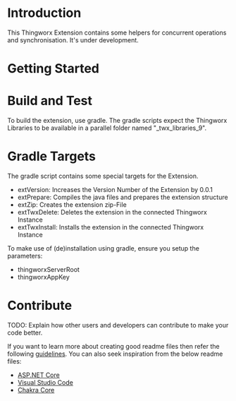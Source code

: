 # Introduction 
This Thingworx Extension contains some helpers for concurrent operations and synchronisation.
It's under development.

# Getting Started


# Build and Test
To build the extension, use gradle.
The gradle scripts expect the Thingworx Libraries to be available in a parallel folder named "_twx_libraries_9".

# Gradle Targets
The gradle script contains some special targets for the Extension.
- extVersion:    Increases the Version Number of the Extension by 0.0.1
- extPrepare:    Compiles the java files and prepares the extension structure 
- extZip:        Creates the extension zip-File
- extTwxDelete:  Deletes the extension in the connected Thingworx Instance
- extTwxInstall: Installs the extension in the connected Thingworx Instance

To make use of (de)installation using gradle, ensure you setup the parameters:
- thingworxServerRoot
- thingworxAppKey

# Contribute
TODO: Explain how other users and developers can contribute to make your code better. 

If you want to learn more about creating good readme files then refer the following [guidelines](https://docs.microsoft.com/en-us/azure/devops/repos/git/create-a-readme?view=azure-devops). You can also seek inspiration from the below readme files:
- [ASP.NET Core](https://github.com/aspnet/Home)
- [Visual Studio Code](https://github.com/Microsoft/vscode)
- [Chakra Core](https://github.com/Microsoft/ChakraCore)